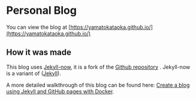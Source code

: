 # Personal Blog

You can view the blog at [https://yamatokataoka.github.io/](https://yamatokataoka.github.io/)

## How it was made

This blog uses [Jekyll-now](http://www.jekyllnow.com/), it is a fork of the [Github repository](https://github.com/barryclark/jekyll-now) . Jekyll-now is a variant of ([Jekyll](https://github.com/jekyll/jekyll)).

A more detailed walkthrough of this blog can be found here: [Create a blog using Jekyll and GitHub pages with Docker](https://yamatokataoka.github.io/create-a-blog-using-jekyll-and-github-pages-with-docker/).
